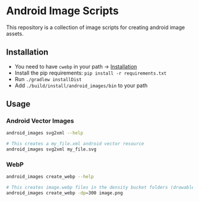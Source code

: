 # Android Image Scripts

This repository is a collection of image scripts for creating android image assets.

## Installation

* You need to have `cwebp` in your path -> [Installation](https://developers.google.com/speed/webp/download?hl=de)
* Install the pip requirements: `pip install -r requirements.txt`
* Run `./gradlew installDist`
* Add `./build/install/android_images/bin` to your path

## Usage

### Android Vector Images

```bash
android_images svg2xml --help

# This creates a my_file.xml android vector resource
android_images svg2xml my_file.svg
```

### WebP

```bash
android_images create_webp --help

# This creates image.webp files in the density bucket folders (drawable-xhdpi, drawable-xxhdpi, ...)
android_images create_webp -dp=300 image.png
```

